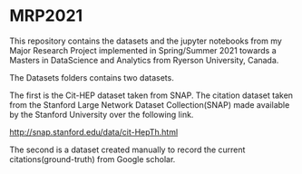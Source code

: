 # MRP2021
This repository contains the datasets and the jupyter notebooks from my Major Research Project implemented in Spring/Summer 2021 towards a Masters in DataScience and Analytics 
from Ryerson University, Canada.

The Datasets folders contains two datasets.

The first is the Cit-HEP dataset taken from SNAP. 
The citation dataset taken from the Stanford Large Network Dataset Collection(SNAP) made available by the Stanford University over the following link.

http://snap.stanford.edu/data/cit-HepTh.html 

The second is a dataset created manually to record the current citations(ground-truth) from Google scholar. 
